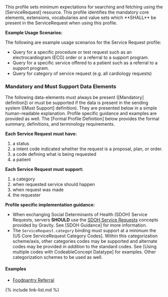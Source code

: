 <div markdown="1" class="new-content">
This profile sets minimum expectations for searching and fetching  using the [ServiceRequest] resource. This profile identifies the mandatory core elements, extensions, vocabularies and value sets which **SHALL** be present in the ServiceRequest when using this profile.

**Example Usage Scenarios:**

The following are example usage scenarios for the Service Request profile:

-   Query for a specific procedure or test request such as an electrocardiogram (ECG) order or a referral to a support program.
-   Query for a specific service offered to a patient such as a referral to a support program.
-   Query for category of service request (e.g. all cardiology requests)


### Mandatory and Must Support Data Elements

The following data-elements must always be present ([Mandatory] definition]) or must be supported if the data is present in the sending system ([Must Support] definition). They are presented below in a simple human-readable explanation.  Profile specific guidance and examples are provided as well.  The [Formal Profile Definition] below provides the  formal summary, definitions, and  terminology requirements.

**Each Service Request must have:**

1.  a status
1.  a intent code indicated whether the request is a proposal, plan, or order.
3.  a code defining what is being requested
4.  a patient

**Each Service Request must support:**

1.  a category
1.  when requested service should happen
1.  when request was made
1.  the requester

**Profile specific implementation guidance:**

- When exchanging Social Determinants of Health (SDOH) Service Requests, servers **SHOULD** use the [SDOH Service Requests](https://vsac.nlm.nih.gov/valueset/2.16.840.1.113762.1.4.1196.790/expansion) concepts provided by Gravity. See [SDOH Guidance] for more information. 
- The `ServiceRequest.category` binding must support at a minimum the [US Core ServiceRequest
Category Codes].  Within this categorization scheme/axis, other categories codes may be supported and alternate codes may be provided *in addition* to the standard codes. See [Using multiple codes with CodeableConcept Datatype] for examples.  Other categorization schemes to be used as well.

#### Examples

- [Foodpantry Referral](ServiceRequest-foodpantry-referral.html)

</div>

{% include link-list.md %}
